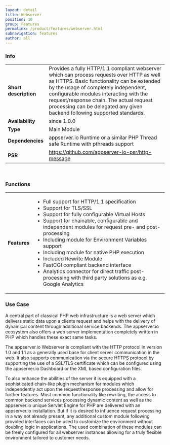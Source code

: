 ```yaml
---
layout: detail
title: Webserver
position: 10
group: Features
permalink: /product/features/webserver.html
subnavigation: features
author: all
---
```


### <i class="fa fa-info"></i> Info
<div class="bs-example" data-example-id="simple-table">
    <table class="table">
        <tbody>
            <tr>
                <td class="col-md-2"><b>Short description</b></td>
                <td class="col-md-8">Provides a fully HTTP/1.1 compliant webserver which can process requests over HTTP as well as HTTPS. Basic functionality can be extended by the usage of completely independent, configurable modules interacting with the request/response chain.
The actual request processing can be delegated any given backend following supported standards.</td>
            </tr>
            <tr>
                <td><b>Availability</b></td>
                <td>since 1.0.0</td>
            </tr>
            <tr>
                <td><b>Type</b></td>
                <td>Main Module</td>
            </tr>
            <tr>
                <td><b>Dependencies</b></td>
                <td>appserver.io Runtime or a similar PHP Thread safe Runtime with pthreads support</td>
            </tr>
            <tr>
                <td><b>PSR</b></td>
                <td><a href="https://github.com/appserver-io-psr/http-message">https://github.com/appserver-io-psr/http-message</a></td>
            </tr>
        </tbody>
    </table>
</div>
<p><br/></p>

### <i class="fa fa-bars"></i> Functions
<div class="bs-example" data-example-id="simple-table">
    <table class="table">
        <tbody>
            <tr>
                <td class="col-md-2"><b>Features</b></td>
                <td class="col-md-8">
                    <div class="content content-table">
                        <ul>
                            <li>Full support for HTTP/1.1 specification</li>
                            <li>Support for TLS/SSL</li>
                            <li>Support for fully configurable Virtual Hosts</li>
                            <li>Support for chainable, configurable and independent modules for request pre- and post-processing </li>
                            <li>Including module for Environment Variables support</li>
                            <li>Including module for native PHP execution</li>
                            <li>Included Rewrite Module</li>
                            <li>FastCGI compliant backend interface</li>
                            <li>Analytics connector for direct traffic post-processing with third party solutions as e.g. Google Analytics</li>
                        </ul>
                    </div>
                </td>
            </tr>
        </tbody>
    </table>
</div>

### <i class="fa fa-edit"></i> Use Case
<p>
A central part of classical PHP web infrastructure is a web server which delivers static data upon a clients request and helps with the delivery of dynamical content through additional service backends.
The appserver.io ecosystem also offers a web server implementation completely written in PHP which handles these exact same tasks.
</p>
<p>
The appserver.io Webserver is compliant with the HTTP protocol in version 1.0 and 1.1 as a generally used base for client server communication in the web.
It also supports communication via the secure HTTPS protocol by supporting the use of a SSL/TLS certificate which can be configured using the appserver.io Dashboard or the XML based configuration files.
</p>
<p>
To also enhance the abilities of the server it is equipped with a sophisticated chain-like plugin mechanism for modules which independently act upon the request/response processing and allow for further features. 
Most common functionality like rewriting, the access to common backend services processing dynamic content as well as the appserver.io unique Servlet Engine for PHP are delivered with an appserver.io installation. But if it is desired to influence request processing in a way not already present, any additional custom module following provided interfaces can be used to customize the environment without doubling logic in applications.
The used combination of these modules can be freely configured for all webserver instances allowing for a truly flexible environment tailored to customer needs.
</p>